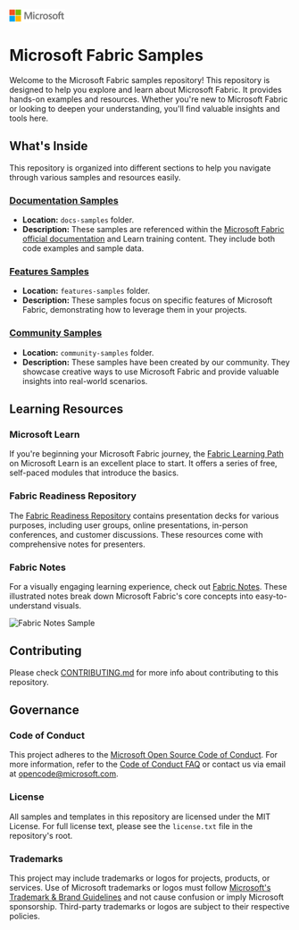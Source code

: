 ![Microsoft Logo](./media/microsoft-logo-small.png)

# Microsoft Fabric Samples

Welcome to the Microsoft Fabric samples repository! This repository is designed to help you explore and learn about Microsoft Fabric.  It provides hands-on examples and resources. Whether you're new to Microsoft Fabric or looking to deepen your understanding, you'll find valuable insights and tools here.

## What's Inside

This repository is organized into different sections to help you navigate through various samples and resources easily.

### [Documentation Samples](./docs-samples)

- **Location:** `docs-samples` folder.
- **Description:** These samples are referenced within the [Microsoft Fabric official documentation](https://aka.ms/fabric-docs) and Learn training content. They include both code examples and sample data.

### [Features Samples](./features-samples/)

- **Location:** `features-samples` folder.
- **Description:** These samples focus on specific features of Microsoft Fabric, demonstrating how to leverage them in your projects.

### [Community Samples](./community-samples/)

- **Location:** `community-samples` folder.
- **Description:** These samples have been created by our community. They showcase creative ways to use Microsoft Fabric and provide valuable insights into real-world scenarios.
  
## Learning Resources

### Microsoft Learn

If you're beginning your Microsoft Fabric journey, the [Fabric Learning Path](https://learn.microsoft.com/training/paths/get-started-fabric/) on Microsoft Learn is an excellent place to start. It offers a series of free, self-paced modules that introduce the basics.

### Fabric Readiness Repository

The [Fabric Readiness Repository](https://github.com/microsoft/Fabric-Readiness) contains presentation decks for various purposes, including user groups, online presentations, in-person conferences, and customer discussions. These resources come with comprehensive notes for presenters.

### Fabric Notes

For a visually engaging learning experience, check out [Fabric Notes](https://aka.ms/fabricnotes). These illustrated notes break down Microsoft Fabric's core concepts into easy-to-understand visuals.
  
  ![Fabric Notes Sample](https://microsoft.github.io/fabricnotes/images/notes/01-welcome.png)

## Contributing

Please check [CONTRIBUTING.md](./CONTRIBUTING.md) for more info about contributing to this repository.

## Governance

### Code of Conduct

This project adheres to the [Microsoft Open Source Code of Conduct](https://opensource.microsoft.com/codeofconduct/). For more information, refer to the [Code of Conduct FAQ](https://opensource.microsoft.com/codeofconduct/faq/) or contact us via email at [opencode@microsoft.com](mailto:opencode@microsoft.com).

### License

All samples and templates in this repository are licensed under the MIT License. For full license text, please see the `license.txt` file in the repository's root.

### Trademarks

This project may include trademarks or logos for projects, products, or services. Use of Microsoft trademarks or logos must follow [Microsoft's Trademark & Brand Guidelines](https://www.microsoft.com/en-us/legal/intellectualproperty/trademarks/usage/general) and not cause confusion or imply Microsoft sponsorship. Third-party trademarks or logos are subject to their respective policies.